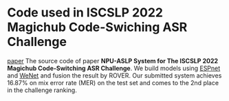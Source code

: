 # Code used in ISCSLP 2022 Magichub Code-Swiching ASR Challenge
[paper](https://arxiv.org/pdf/2210.14448.pdf)
The source code of paper **NPU-ASLP System for The ISCSLP 2022 Magichub Code-Switching ASR Challenge**.
We build models using [ESPnet](https://github.com/espnet/espnet) and [WeNet](https://github.com/wenet-e2e/wenet) and fusion the result by ROVER.
Our submitted system achieves 16.87% on mix error rate (MER) on the test set and comes to the 2nd place in the challenge ranking.

